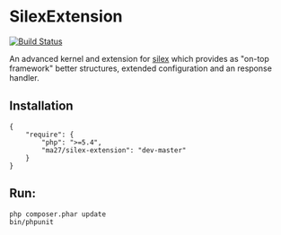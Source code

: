 SilexExtension
==============

[![Build Status](https://travis-ci.org/Ma27/SilexExtension.svg?branch=master)](https://travis-ci.org/Ma27/SilexExtension)

An advanced kernel and extension for [silex](http://silex.sensiolabs.org) which provides as "on-top framework"
better structures, extended configuration and an response handler.

Installation
------------

    {
        "require": {
            "php": ">=5.4",
            "ma27/silex-extension": "dev-master"
        }
    }


Run:
---

    php composer.phar update
    bin/phpunit
